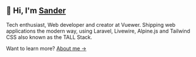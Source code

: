 ## 👋 Hi, I'm [Sander](https://sandervanhooff.com)

Tech enthusiast, Web developer and creator at Vuewer. Shipping web applications the modern way, using Laravel, Livewire, Alpine.js and Tailwind CSS also known as the TALL Stack.

Want to learn more? [About me →](https://sandervanhooff.com)
